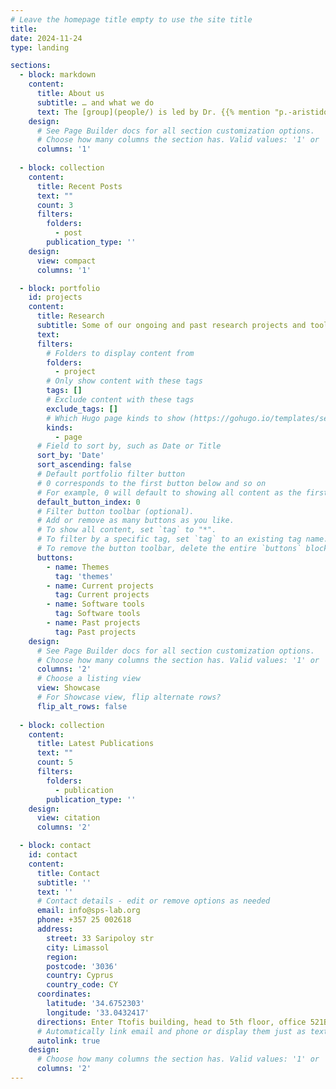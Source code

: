 ```yaml
---
# Leave the homepage title empty to use the site title
title:
date: 2024-11-24
type: landing

sections:
  - block: markdown
    content:
      title: About us
      subtitle: … and what we do
      text: The [group](people/) is led by Dr. {{% mention "p.-aristidou" %}} and is part of the [Department of Electrical Engineering and Computer Engineering and Informatics](https://www.cut.ac.cy/faculties/fet/eecei/?languageId=1) at the Cyprus University of Technology. <br> We work on making future electric power systems sustainable, secure, and resilient. Our research brings together mathematical tools from the areas of numerical analysis and optimization, with high performance computational tools and machine learning techniques, to tackle modern power system problems.
    design:
      # See Page Builder docs for all section customization options.
      # Choose how many columns the section has. Valid values: '1' or '2'.
      columns: '1'
 
  - block: collection
    content:
      title: Recent Posts
      text: ""
      count: 3
      filters:
        folders:
          - post
        publication_type: ''
    design:
      view: compact
      columns: '1'

  - block: portfolio
    id: projects
    content:
      title: Research
      subtitle: Some of our ongoing and past research projects and tools
      text: 
      filters:
        # Folders to display content from
        folders:
          - project
        # Only show content with these tags
        tags: []
        # Exclude content with these tags
        exclude_tags: []
        # Which Hugo page kinds to show (https://gohugo.io/templates/section-templates/#page-kinds)
        kinds:
          - page
      # Field to sort by, such as Date or Title
      sort_by: 'Date'
      sort_ascending: false
      # Default portfolio filter button
      # 0 corresponds to the first button below and so on
      # For example, 0 will default to showing all content as the first button below shows content with *any* tag
      default_button_index: 0
      # Filter button toolbar (optional).
      # Add or remove as many buttons as you like.
      # To show all content, set `tag` to "*".
      # To filter by a specific tag, set `tag` to an existing tag name.
      # To remove the button toolbar, delete the entire `buttons` block.
      buttons:
        - name: Themes
          tag: 'themes'
        - name: Current projects
          tag: Current projects
        - name: Software tools
          tag: Software tools
        - name: Past projects
          tag: Past projects
    design:
      # See Page Builder docs for all section customization options.
      # Choose how many columns the section has. Valid values: '1' or '2'.
      columns: '2'
      # Choose a listing view
      view: Showcase
      # For Showcase view, flip alternate rows?
      flip_alt_rows: false
  
  - block: collection
    content:
      title: Latest Publications
      text: ""
      count: 5
      filters:
        folders:
          - publication
        publication_type: ''
    design:
      view: citation
      columns: '2'

  - block: contact
    id: contact
    content:
      title: Contact
      subtitle: ''
      text: ''
      # Contact details - edit or remove options as needed
      email: info@sps-lab.org
      phone: +357 25 002618
      address:
        street: 33 Saripoloy str
        city: Limassol
        region: 
        postcode: '3036'
        country: Cyprus
        country_code: CY
      coordinates:
        latitude: '34.6752303'
        longitude: '33.0432417'
      directions: Enter Ttofis building, head to 5th floor, office 521B
      # Automatically link email and phone or display them just as text?
      autolink: true
    design:
      # Choose how many columns the section has. Valid values: '1' or '2'.
      columns: '2'
---
```

